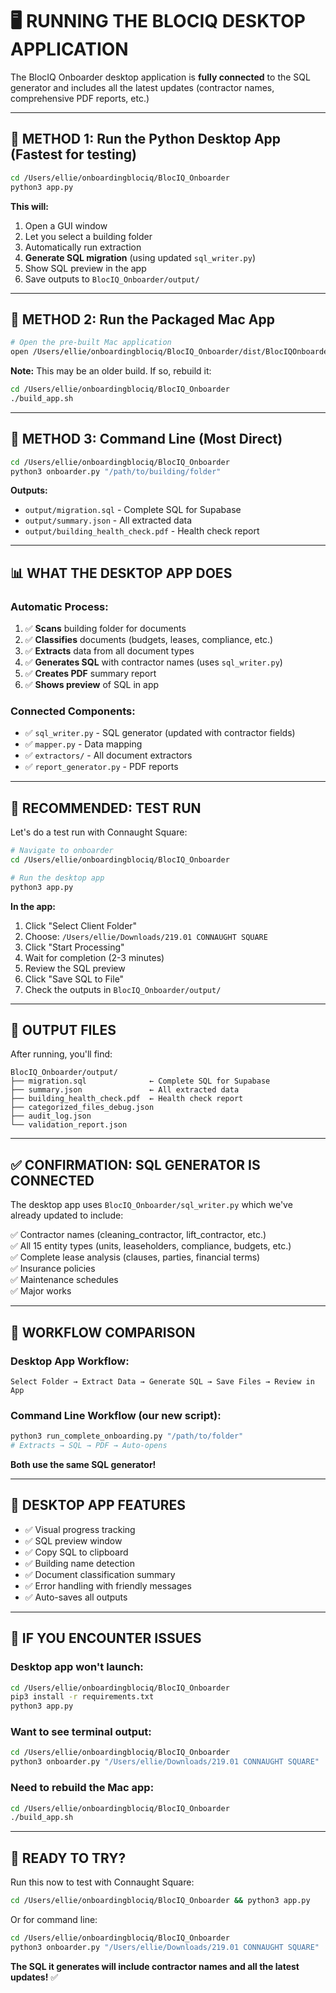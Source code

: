 # 🖥️ RUNNING THE BLOCIQ DESKTOP APPLICATION

The BlocIQ Onboarder desktop application is **fully connected** to the SQL generator and includes all the latest updates (contractor names, comprehensive PDF reports, etc.)

---

## 🚀 METHOD 1: Run the Python Desktop App (Fastest for testing)

```bash
cd /Users/ellie/onboardingblociq/BlocIQ_Onboarder
python3 app.py
```

**This will:**
1. Open a GUI window
2. Let you select a building folder
3. Automatically run extraction
4. **Generate SQL migration** (using updated `sql_writer.py`)
5. Show SQL preview in the app
6. Save outputs to `BlocIQ_Onboarder/output/`

---

## 🚀 METHOD 2: Run the Packaged Mac App

```bash
# Open the pre-built Mac application
open /Users/ellie/onboardingblociq/BlocIQ_Onboarder/dist/BlocIQOnboarder.app
```

**Note:** This may be an older build. If so, rebuild it:

```bash
cd /Users/ellie/onboardingblociq/BlocIQ_Onboarder
./build_app.sh
```

---

## 🚀 METHOD 3: Command Line (Most Direct)

```bash
cd /Users/ellie/onboardingblociq/BlocIQ_Onboarder
python3 onboarder.py "/path/to/building/folder"
```

**Outputs:**
- `output/migration.sql` - Complete SQL for Supabase
- `output/summary.json` - All extracted data
- `output/building_health_check.pdf` - Health check report

---

## 📊 WHAT THE DESKTOP APP DOES

### Automatic Process:
1. ✅ **Scans** building folder for documents
2. ✅ **Classifies** documents (budgets, leases, compliance, etc.)
3. ✅ **Extracts** data from all document types
4. ✅ **Generates SQL** with contractor names (uses `sql_writer.py`)
5. ✅ **Creates PDF** summary report
6. ✅ **Shows preview** of SQL in app

### Connected Components:
- ✅ `sql_writer.py` - SQL generator (updated with contractor fields)
- ✅ `mapper.py` - Data mapping
- ✅ `extractors/` - All document extractors
- ✅ `report_generator.py` - PDF reports

---

## 🎯 RECOMMENDED: TEST RUN

Let's do a test run with Connaught Square:

```bash
# Navigate to onboarder
cd /Users/ellie/onboardingblociq/BlocIQ_Onboarder

# Run the desktop app
python3 app.py
```

**In the app:**
1. Click "Select Client Folder"
2. Choose: `/Users/ellie/Downloads/219.01 CONNAUGHT SQUARE`
3. Click "Start Processing"
4. Wait for completion (2-3 minutes)
5. Review the SQL preview
6. Click "Save SQL to File"
7. Check the outputs in `BlocIQ_Onboarder/output/`

---

## 📁 OUTPUT FILES

After running, you'll find:

```
BlocIQ_Onboarder/output/
├── migration.sql              ← Complete SQL for Supabase
├── summary.json               ← All extracted data
├── building_health_check.pdf  ← Health check report
├── categorized_files_debug.json
├── audit_log.json
└── validation_report.json
```

---

## ✅ CONFIRMATION: SQL GENERATOR IS CONNECTED

The desktop app uses `BlocIQ_Onboarder/sql_writer.py` which we've already updated to include:

✅ Contractor names (cleaning_contractor, lift_contractor, etc.)  
✅ All 15 entity types (units, leaseholders, compliance, budgets, etc.)  
✅ Complete lease analysis (clauses, parties, financial terms)  
✅ Insurance policies  
✅ Maintenance schedules  
✅ Major works  

---

## 🔄 WORKFLOW COMPARISON

### Desktop App Workflow:
```
Select Folder → Extract Data → Generate SQL → Save Files → Review in App
```

### Command Line Workflow (our new script):
```bash
python3 run_complete_onboarding.py "/path/to/folder"
# Extracts → SQL → PDF → Auto-opens
```

**Both use the same SQL generator!**

---

## 🎨 DESKTOP APP FEATURES

- ✅ Visual progress tracking
- ✅ SQL preview window
- ✅ Copy SQL to clipboard
- ✅ Building name detection
- ✅ Document classification summary
- ✅ Error handling with friendly messages
- ✅ Auto-saves all outputs

---

## 🐛 IF YOU ENCOUNTER ISSUES

### Desktop app won't launch:
```bash
cd /Users/ellie/onboardingblociq/BlocIQ_Onboarder
pip3 install -r requirements.txt
python3 app.py
```

### Want to see terminal output:
```bash
cd /Users/ellie/onboardingblociq/BlocIQ_Onboarder
python3 onboarder.py "/Users/ellie/Downloads/219.01 CONNAUGHT SQUARE"
```

### Need to rebuild the Mac app:
```bash
cd /Users/ellie/onboardingblociq/BlocIQ_Onboarder
./build_app.sh
```

---

## 🎯 READY TO TRY?

Run this now to test with Connaught Square:

```bash
cd /Users/ellie/onboardingblociq/BlocIQ_Onboarder && python3 app.py
```

Or for command line:

```bash
cd /Users/ellie/onboardingblociq/BlocIQ_Onboarder
python3 onboarder.py "/Users/ellie/Downloads/219.01 CONNAUGHT SQUARE"
```

**The SQL it generates will include contractor names and all the latest updates!** ✅

